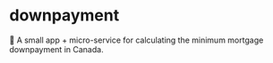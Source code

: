 # downpayment
🏡 A small app + micro-service for calculating the minimum mortgage downpayment in Canada.
